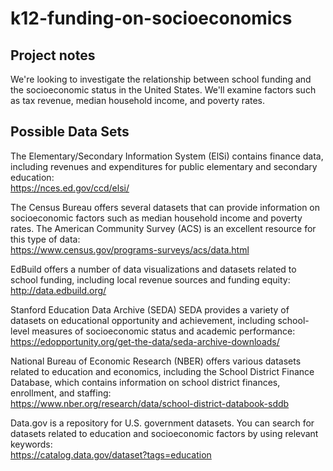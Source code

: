 # k12-funding-on-socioeconomics

## Project notes
We're looking to investigate the relationship between school funding and the socioeconomic status in the United States. We'll examine factors such as tax revenue, median household income, and poverty rates.

## Possible Data Sets
The Elementary/Secondary Information System (ElSi) contains finance data, including revenues and expenditures for public elementary and secondary education:
<br />
https://nces.ed.gov/ccd/elsi/

The Census Bureau offers several datasets that can provide information on socioeconomic factors such as median household income and poverty rates. The American Community Survey (ACS) is an excellent resource for this type of data:
<br />
https://www.census.gov/programs-surveys/acs/data.html

EdBuild offers a number of data visualizations and datasets related to school funding, including local revenue sources and funding equity:
<br />
http://data.edbuild.org/

Stanford Education Data Archive (SEDA) SEDA provides a variety of datasets on educational opportunity and achievement, including school-level measures of socioeconomic status and academic performance:
<br />
https://edopportunity.org/get-the-data/seda-archive-downloads/

National Bureau of Economic Research (NBER) offers various datasets related to education and economics, including the School District Finance Database, which contains information on school district finances, enrollment, and staffing:
<br />
https://www.nber.org/research/data/school-district-databook-sddb

Data.gov is a repository for U.S. government datasets. You can search for datasets related to education and socioeconomic factors by using relevant keywords:
<br />
https://catalog.data.gov/dataset?tags=education
